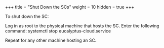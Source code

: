 +++
title = "Shut Down the SCs"
weight = 10
hidden = true
+++

To shut down the SC: 

Log in as root to the physical machine that hosts the SC. Enter the following command: 
    systemctl stop eucalyptus-cloud.service

Repeat for any other machine hosting an SC. 
